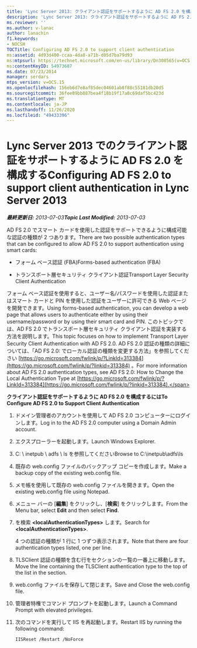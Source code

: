 ```yaml
---
title: 'Lync Server 2013: クライアント認証をサポートするように AD FS 2.0 を構成する'
description: 'Lync Server 2013: クライアント認証をサポートするように AD FS 2.0 を構成します。'
ms.reviewer: ''
ms.author: v-lanac
author: lanachin
f1.keywords:
- NOCSH
TOCTitle: Configuring AD FS 2.0 to support client authentication
ms:assetid: 4d93d400-ccaa-4da8-a71b-d05d7ba79d93
ms:mtpsurl: https://technet.microsoft.com/en-us/library/Dn308565(v=OCS.15)
ms:contentKeyID: 54973687
ms.date: 07/23/2014
manager: serdars
mtps_version: v=OCS.15
ms.openlocfilehash: 156eb6d7e8af85dec04601ab8f88c55181db20d5
ms.sourcegitcommit: 36fee89bb887bea4f18b19f17a8c69daf5bc423d
ms.translationtype: MT
ms.contentlocale: ja-JP
ms.lasthandoff: 11/26/2020
ms.locfileid: "49433396"
---
```

# <a name="configuring-ad-fs-20-to-support-client-authentication-in-lync-server-2013"></a><span data-ttu-id="37556-103">Lync Server 2013 でのクライアント認証をサポートするように AD FS 2.0 を構成する</span><span class="sxs-lookup"><span data-stu-id="37556-103">Configuring AD FS 2.0 to support client authentication in Lync Server 2013</span></span>

<div data-xmlns="http://www.w3.org/1999/xhtml">

<div class="topic" data-xmlns="http://www.w3.org/1999/xhtml" data-msxsl="urn:schemas-microsoft-com:xslt" data-cs="https://msdn.microsoft.com/">

<div data-asp="https://msdn2.microsoft.com/asp">



</div>

<div id="mainSection">

<div id="mainBody"><span data-ttu-id="37556-104">

<span> </span></span><span class="sxs-lookup"><span data-stu-id="37556-104">

<span> </span></span></span>

<span data-ttu-id="37556-105">_**最終更新日:** 2013-07-03_</span><span class="sxs-lookup"><span data-stu-id="37556-105">_**Topic Last Modified:** 2013-07-03_</span></span>

<span data-ttu-id="37556-106">AD FS 2.0 でスマート カードを使用した認証をサポートできるように構成可能な認証の種類が 2 つあります。</span><span class="sxs-lookup"><span data-stu-id="37556-106">There are two possible authentication types that can be configured to allow AD FS 2.0 to support authentication using smart cards:</span></span>

  - <span data-ttu-id="37556-107">フォーム ベース認証 (FBA)</span><span class="sxs-lookup"><span data-stu-id="37556-107">Forms-based authentication (FBA)</span></span>

  - <span data-ttu-id="37556-108">トランスポート層セキュリティ クライアント認証</span><span class="sxs-lookup"><span data-stu-id="37556-108">Transport Layer Security Client Authentication</span></span>

<span data-ttu-id="37556-109">フォーム ベース認証を使用すると、ユーザー名/パスワードを使用した認証またはスマート カードと PIN を使用した認証をユーザーに許可できる Web ページを開発できます。</span><span class="sxs-lookup"><span data-stu-id="37556-109">Using forms-based authentication, you can develop a web page that allows users to authenticate either by using their username/password or by using their smart card and PIN.</span></span> <span data-ttu-id="37556-110">このトピックでは、AD FS 2.0 でトランスポート層セキュリティ クライアント認証を実装する方法を説明します。</span><span class="sxs-lookup"><span data-stu-id="37556-110">This topic focuses on how to implement Transport Layer Security Client Authentication with AD FS 2.0.</span></span> <span data-ttu-id="37556-111">AD FS 2.0 認証の種類の詳細については、「AD FS 2.0: でローカル認証の種類を変更する方法」を参照してください [https://go.microsoft.com/fwlink/p/?LinkId=313384](https://go.microsoft.com/fwlink/p/?linkid=313384) 。</span><span class="sxs-lookup"><span data-stu-id="37556-111">For more information about AD FS 2.0 authentication types, see AD FS 2.0: How to Change the Local Authentication Type at [https://go.microsoft.com/fwlink/p/?LinkId=313384](https://go.microsoft.com/fwlink/p/?linkid=313384).</span></span>

<div>


<span data-ttu-id="37556-112">**クライアント認証をサポートするように AD FS 2.0 を構成するには**</span><span class="sxs-lookup"><span data-stu-id="37556-112">**To Configure AD FS 2.0 to Support Client Authentication**</span></span>

1.  <span data-ttu-id="37556-113">ドメイン管理者のアカウントを使用して AD FS 2.0 コンピューターにログインします。</span><span class="sxs-lookup"><span data-stu-id="37556-113">Log in to the AD FS 2.0 computer using a Domain Admin account.</span></span>

2.  <span data-ttu-id="37556-114">エクスプローラーを起動します。</span><span class="sxs-lookup"><span data-stu-id="37556-114">Launch Windows Explorer.</span></span>

3.  <span data-ttu-id="37556-115">C: \\ inetpub \\ adfs \\ ls を参照してください</span><span class="sxs-lookup"><span data-stu-id="37556-115">Browse to C:\\inetpub\\adfs\\ls</span></span>

4.  <span data-ttu-id="37556-116">既存の web.config ファイルのバックアップ コピーを作成します。</span><span class="sxs-lookup"><span data-stu-id="37556-116">Make a backup copy of the existing web.config file.</span></span>

5.  <span data-ttu-id="37556-117">メモ帳を使用して既存の web.config ファイルを開きます。</span><span class="sxs-lookup"><span data-stu-id="37556-117">Open the existing web.config file using Notepad.</span></span>

6.  <span data-ttu-id="37556-118">メニュー バーの [**編集**] をクリックし、[**検索**] をクリックします。</span><span class="sxs-lookup"><span data-stu-id="37556-118">From the Menu bar, select **Edit** and then select **Find**.</span></span>

7.  <span data-ttu-id="37556-119">を検索 **\<localAuthenticationTypes\>** します。</span><span class="sxs-lookup"><span data-stu-id="37556-119">Search for **\<localAuthenticationTypes\>**.</span></span>
    
    <span data-ttu-id="37556-120">4 つの認証の種類が 1 行に 1 つずつ表示されます。</span><span class="sxs-lookup"><span data-stu-id="37556-120">Note that there are four authentication types listed, one per line.</span></span>

8.  <span data-ttu-id="37556-121">TLSClient 認証の種類を含む行をセクションの一覧の一番上に移動します。</span><span class="sxs-lookup"><span data-stu-id="37556-121">Move the line containing the TLSClient authentication type to the top of the list in the section.</span></span>

9.  <span data-ttu-id="37556-122">web.config ファイルを保存して閉じます。</span><span class="sxs-lookup"><span data-stu-id="37556-122">Save and Close the web.config file.</span></span>

10. <span data-ttu-id="37556-123">管理者特権でコマンド プロンプトを起動します。</span><span class="sxs-lookup"><span data-stu-id="37556-123">Launch a Command Prompt with elevated privileges.</span></span>

11. <span data-ttu-id="37556-124">次のコマンドを実行して IIS を再起動します。</span><span class="sxs-lookup"><span data-stu-id="37556-124">Restart IIS by running the following command:</span></span>
    
        IISReset /Restart /NoForce

<span data-ttu-id="37556-125"></div>

</div>

<span> </span>

</div>

</div>

</span><span class="sxs-lookup"><span data-stu-id="37556-125"></div>

</div>

<span> </span>

</div>

</div>

</span></span></div>

